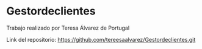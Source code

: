 # Gestordeclientes

Trabajo realizado por Teresa Álvarez de Portugal

Link del repositorio: https://github.com/tereesaalvarez/Gestordeclientes.git
